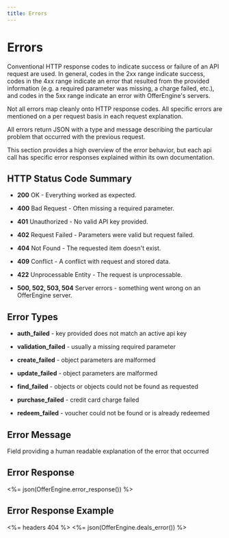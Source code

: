 ```yaml
---
title: Errors
---
```


# Errors

Conventional HTTP response codes to indicate success or failure of an API request are used. In general, codes in the 2xx range indicate success, codes in the 4xx range indicate an error that resulted from the provided information (e.g. a required parameter was missing, a charge failed, etc.), and codes in the 5xx range indicate an error with OfferEngine's servers.

Not all errors map cleanly onto HTTP response codes. All specific errors are mentioned on a per request basis in each request explanation.

All errors return JSON with a type and message describing the particular problem that occurred with the previous request.

This section provides a high overview of the error behavior, but each api call has specific error responses explained within its own documentation.

## HTTP Status Code Summary

- <b>200</b> OK - Everything worked as expected.

- <b>400</b> Bad Request - Often missing a required parameter.

- <b>401</b> Unauthorized - No valid API key provided.

- <b>402</b> Request Failed - Parameters were valid but request failed.

- <b>404</b> Not Found - The requested item doesn't exist.

- <b>409</b> Conflict - A conflict with request and stored data.

- <b>422</b> Unprocessable Entity - The request is unprocessable.

- <b>500, 502, 503, 504</b> Server errors - something went wrong on an OfferEngine server.

## Error Types

- <b>auth_failed</b> - key provided does not match an active api key

- <b>validation_failed</b> - usually a missing required parameter

- <b>create_failed</b> - object parameters are malformed

- <b>update_failed</b> - object parameters are malformed

- <b>find_failed</b> - objects or objects could not be found as requested

- <b>purchase_failed</b> - credit card charge failed 

- <b>redeem_failed</b> - voucher could not be found or is already redeemed

## Error Message

Field providing a human readable explanation of the error that occurred 

## Error Response

<%= json(OfferEngine.error_response()) %>

## Error Response Example

<%= headers 404 %>
<%= json(OfferEngine.deals_error()) %>